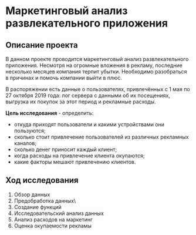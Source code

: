 # Маркетинговый анализ развлекательного приложения

## Описание проекта
В данном проекте проводится маркетинговый анализ развлекательного приложения. Несмотря на огромные вложения в рекламу, последние несколько месяцев компания терпит убытки. Необходимо разобраться в причинах и помочь компании выйти в плюс.

В распоряжении есть данные о пользователях, привлечённых с 1 мая по 27 октября 2019 года: лог сервера с данными об их посещениях, выгрузка их покупок за этот период и рекламные расходы.

**Цель исследования** - определить:
- откуда приходят пользователи и какими устройствами они пользуются;
- сколько стоит привлечение пользователей из различных рекламных каналов;
- сколько денег приносит каждый клиент;
- когда расходы на привлечение клиента окупаются;
- какие факторы мешают привлечению клиентов.

## Ход исследования

 1. Обзор данных
 2. Предобработка данных\
 3. Создание функций
 4. Исследовательский анализ данных
 5. Анализ расходов на маркетинг
 6. Оценка окупаемости рекламы